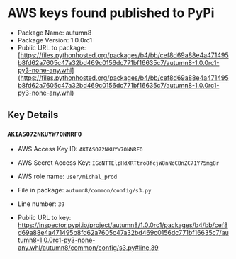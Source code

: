 # AWS keys found published to PyPi

* Package Name: autumn8
* Package Version: 1.0.0rc1
* Public URL to package: [https://files.pythonhosted.org/packages/b4/bb/cef8d69a88e4a471495b8fd62a7605c47a32bd469c0156dc771bf16635c7/autumn8-1.0.0rc1-py3-none-any.whl](https://files.pythonhosted.org/packages/b4/bb/cef8d69a88e4a471495b8fd62a7605c47a32bd469c0156dc771bf16635c7/autumn8-1.0.0rc1-py3-none-any.whl)

## Key Details

### `AKIASO72NKUYW7ONNRFO`

* AWS Access Key ID: `AKIASO72NKUYW7ONNRFO`
* AWS Secret Access Key: `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` 
* AWS role name: `user/michal_prod`
* File in package: `autumn8/common/config/s3.py`
* Line number: `39`

* Public URL to key: https://inspector.pypi.io/project/autumn8/1.0.0rc1/packages/b4/bb/cef8d69a88e4a471495b8fd62a7605c47a32bd469c0156dc771bf16635c7/autumn8-1.0.0rc1-py3-none-any.whl/autumn8/common/config/s3.py#line.39


